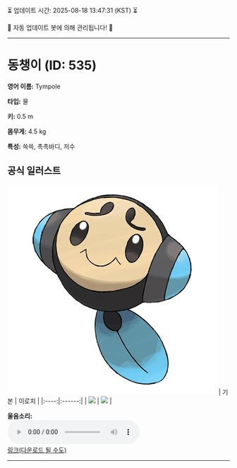 
⏳ 업데이트 시간: 2025-08-18 13:47:31 (KST) ⏳

🤖 자동 업데이트 봇에 의해 관리됩니다! 🤖

---

# 동챙이 (ID: 535)
**영어 이름:** Tympole

**타입:** 물

**키:** 0.5 m

**몸무게:** 4.5 kg

**특성:** 쓱쓱, 촉촉바디, 저수

## 공식 일러스트
![](https://raw.githubusercontent.com/PokeAPI/sprites/master/sprites/pokemon/other/official-artwork/535.png)
| 기본 | 이로치 |
|:----:|:------:|
| <img src="http://play.pokemonshowdown.com/sprites/ani/tympole.gif" width="200"> | <img src="http://play.pokemonshowdown.com/sprites/ani-shiny/tympole.gif" width="200"> |

**울음소리:**<br><audio controls src="https://raw.githubusercontent.com/PokeAPI/cries/main/cries/pokemon/latest/535.ogg"></audio><br> [링크(다운로드 될 수도)](https://raw.githubusercontent.com/PokeAPI/cries/main/cries/pokemon/latest/535.ogg)


---
